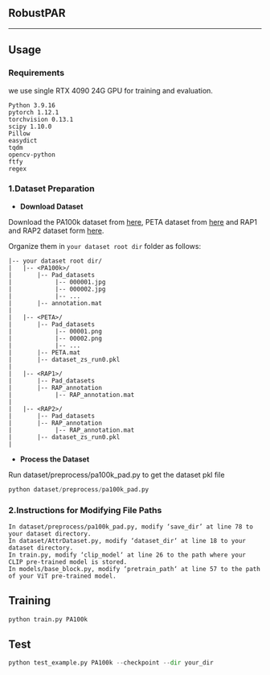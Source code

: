 ## RobustPAR

<div align="center">


 ------
 
</div>


## Usage
### Requirements
we use single RTX 4090 24G GPU for training and evaluation. 
```
Python 3.9.16
pytorch 1.12.1
torchvision 0.13.1
scipy 1.10.0
Pillow
easydict
tqdm
opencv-python
ftfy
regex
```
###   1.Dataset Preparation

* **Download Dataset**

Download the PA100k dataset from [here](https://github.com/xh-liu/HydraPlus-Net#pa-100k-dataset), PETA dataset from [here](http://mmlab.ie.cuhk.edu.hk/projects/PETA.html) and RAP1 and RAP2 dataset form [here](https://www.rapdataset.com/).

Organize them in `your dataset root dir` folder as follows:
```
|-- your dataset root dir/
|   |-- <PA100k>/
|       |-- Pad_datasets
|            |-- 000001.jpg
|            |-- 000002.jpg
|            |-- ...
|       |-- annotation.mat
|
|   |-- <PETA>/
|       |-- Pad_datasets
|            |-- 00001.png
|            |-- 00002.png
|            |-- ...
|       |-- PETA.mat
|       |-- dataset_zs_run0.pkl
|
|   |-- <RAP1>/
|       |-- Pad_datasets
|       |-- RAP_annotation
|            |-- RAP_annotation.mat
|
|   |-- <RAP2>/
|       |-- Pad_datasets
|       |-- RAP_annotation
|            |-- RAP_annotation.mat
|       |-- dataset_zs_run0.pkl
|
```



* **Process the Dataset**

 Run dataset/preprocess/pa100k_pad.py to get the dataset pkl file
 ```python
python dataset/preprocess/pa100k_pad.py
```
###   2.Instructions for Modifying File Paths
    In dataset/preprocess/pa100k_pad.py, modify ‘save_dir’ at line 78 to your dataset directory.
    In dataset/AttrDataset.py, modify ‘dataset_dir‘ at line 18 to your dataset directory.
    In train.py, modify ‘clip_model‘ at line 26 to the path where your CLIP pre-trained model is stored.
    In models/base_block.py, modify ‘pretrain_path‘ at line 57 to the path of your ViT pre-trained model.


## Training
```python
python train.py PA100k
```
## Test
```python
python test_example.py PA100k --checkpoint --dir your_dir 
```


